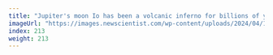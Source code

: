 ```yaml
---
title: "Jupiter's moon Io has been a volcanic inferno for billions of years"
imageUrl: "https://images.newscientist.com/wp-content/uploads/2024/04/18114146/SEI_200340813.jpg?width=788"
index: 213
weight: 213
---
```

